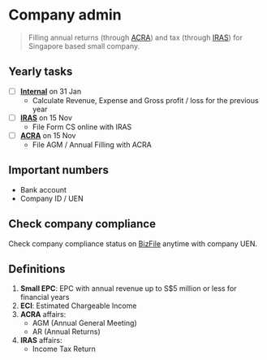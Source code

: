 # Company admin

> Filling annual returns (through [ACRA](https://www.acra.gov.sg/home/)) and tax (through [IRAS](https://www.iras.gov.sg/irashome/default.aspx)) for Singapore based small company.

## Yearly tasks

- [ ] **[Internal](internal.md)** on 31 Jan
    - Calculate Revenue, Expense and Gross profit / loss for the previous year
- [ ] **[IRAS](iras.md)** on 15 Nov
    - File Form CS online with IRAS
- [ ] **[ACRA](acra.md)** on 15 Nov
    - File AGM / Annual Filling with ACRA

## Important numbers

- Bank account
- Company ID / UEN

## Check company compliance

Check company compliance status on [BizFile](http://www.bizfile.gov.sg) anytime with company UEN.

## Definitions

1. **Small EPC**: EPC with annual revenue up to S$5 million or less for financial years
2. **ECI**: Estimated Chargeable Income
3. **ACRA** affairs:
    - AGM (Annual General Meeting)
    - AR (Annual Returns)
4. **IRAS** affairs:
   - Income Tax Return
